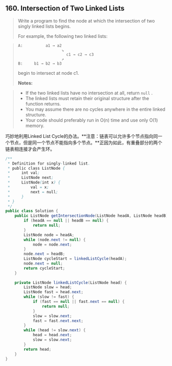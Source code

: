 ## 160. Intersection of Two Linked Lists

> Write a program to find the node at which the intersection of two singly linked lists begins.
>
> For example, the following two linked lists:

> ```
> A:          a1 → a2
>                    ↘
>                      c1 → c2 → c3
>                    ↗            
> B:     b1 → b2 → b3
>
> ```
>
> begin to intersect at node c1.
>
> **Notes:**

> * If the two linked lists have no intersection at all, return
>   `null`
>   .
> * The linked lists must retain their original structure after the function returns.
> * You may assume there are no cycles anywhere in the entire linked structure.
> * Your code should preferably run in O\(n\) time and use only O\(1\) memory.

巧妙地利用Linked List Cycle的办法。**注意：链表可以允许多个节点指向同一个节点，但是同一个节点不能指向多个节点。**正因为如此，有重叠部分的两个链表相连接才会产生环。

```java
/**
 * Definition for singly-linked list.
 * public class ListNode {
 *     int val;
 *     ListNode next;
 *     ListNode(int x) {
 *         val = x;
 *         next = null;
 *     }
 * }
 */
public class Solution {
    public ListNode getIntersectionNode(ListNode headA, ListNode headB) {
        if (headA == null || headB == null) {
            return null;
        }
        ListNode node = headA;
        while (node.next != null) {
            node = node.next;
        }
        node.next = headB;
        ListNode cycleStart = linkedListCycle(headA);
        node.next = null;
        return cycleStart;
    }
    
    private ListNode linkedListCycle(ListNode head) {
        ListNode slow = head;
        ListNode fast = head.next;
        while (slow != fast) {
            if (fast == null || fast.next == null) {
                return null;
            }
            slow = slow.next;
            fast = fast.next.next;
        }
        while (head != slow.next) {
            head = head.next;
            slow = slow.next;
        }
        return head;
    }
}
```



